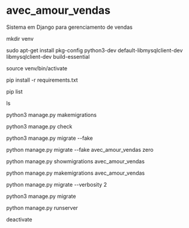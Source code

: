 # avec_amour_vendas
Sistema em Django para gerenciamento de vendas

mkdir venv

sudo apt-get install pkg-config python3-dev default-libmysqlclient-dev libmysqlclient-dev build-essential

source venv/bin/activate


pip install -r requirements.txt 


pip list

ls

python3 manage.py makemigrations

python3 manage.py check

python3 manage.py migrate --fake

python manage.py migrate --fake avec_amour_vendas zero

python manage.py showmigrations avec_amour_vendas

python manage.py makemigrations avec_amour_vendas

python manage.py migrate --verbosity 2

python3 manage.py migrate

python manage.py runserver

deactivate

